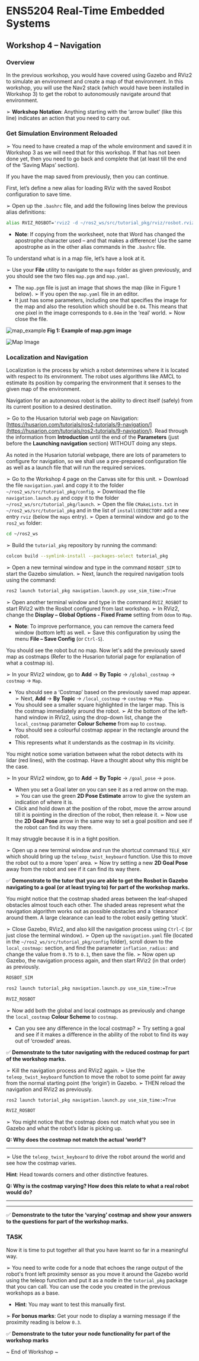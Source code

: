 # ENS5204 Real-Time Embedded Systems

## Workshop 4 – Navigation

### Overview

In the previous workshop, you would have covered using Gazebo and RViz2 to simulate an environment and create a map of that environment. In this workshop, you will use the Nav2 stack (which would have been installed in Workshop 3) to get the robot to autonomously navigate around that environment.

➢ **Workshop Notation**: Anything starting with the ‘arrow bullet’ (like this line) indicates an action that you need to carry out.

### Get Simulation Environment Reloaded

➢ You need to have created a map of the whole environment and saved it in Workshop 3 as we will need that for this workshop. If that has not been done yet, then you need to go back and complete that (at least till the end of the ‘Saving Maps’ section).

If you have the map saved from previously, then you can continue.

First, let’s define a new alias for loading RViz with the saved Rosbot configuration to save time.

➢ Open up the `.bashrc` file, and add the following lines below the previous alias definitions:

  ```bash
  alias RVIZ_ROSBOT='rviz2 -d ~/ros2_ws/src/tutorial_pkg/rviz/rosbot.rviz'
  ```

  - **Note**: If copying from the worksheet, note that Word has changed the apostrophe character used – and that makes a difference! Use the same apostrophe as in the other alias commands in the `.bashrc` file.

To understand what is in a map file, let’s have a look at it.

➢ Use your **File** utility to navigate to the `maps` folder as given previously, and you should see the two files `map.pgm` and `map.yaml`.
  - The `map.pgm` file is just an image that shows the map (like in Figure 1 below).
➢ If you open the `map.yaml` file in an editor.
  - It just has some parameters, including one that specifies the image for the map and also the resolution which should be `0.04`. This means that one pixel in the image corresponds to `0.04m` in the ‘real’ world.
➢ Now close the file.

![map_example](map_pgm.png "Example of map.pgm image")
**Fig 1: Example of map.pgm image**

![Map Image](map_example.png)

### Localization and Navigation

Localization is the process by which a robot determines where it is located with respect to its environment. The robot uses algorithms like AMCL to estimate its position by comparing the environment that it senses to the given map of the environment.

Navigation for an autonomous robot is the ability to direct itself (safely) from its current position to a desired destination.

➢ Go to the Husarion tutorial web page on Navigation: [https://husarion.com/tutorials/ros2-tutorials/9-navigation/](https://husarion.com/tutorials/ros2-tutorials/9-navigation/). Read through the information from **Introduction** until the end of the **Parameters** (just before the **Launching navigation** section) WITHOUT doing any steps.

As noted in the Husarion tutorial webpage, there are lots of parameters to configure for navigation, so we shall use a pre-prepared configuration file as well as a launch file that will run the required services.

➢ Go to the Workshop 4 page on the Canvas site for this unit.
➢ Download the file `navigation.yaml` and copy it to the folder `~/ros2_ws/src/tutorial_pkg/config`.
➢ Download the file `navigation.launch.py` and copy it to the folder `~/ros2_ws/src/tutorial_pkg/launch`.
➢ Open the file `CMakeLists.txt` in `~/ros2_ws/src/tutorial_pkg` and in the list of `install(DIRECTORY` add a new entry `rviz` (below the `maps` entry).
➢ Open a terminal window and go to the `ros2_ws` folder:

  ```bash
  cd ~/ros2_ws
  ```

➢ Build the `tutorial_pkg` repository by running the command:

  ```bash
  colcon build --symlink-install --packages-select tutorial_pkg
  ```

➢ Open a new terminal window and type in the command `ROSBOT_SIM` to start the Gazebo simulation.
➢ Next, launch the required navigation tools using the command:

  ```bash
  ros2 launch tutorial_pkg navigation.launch.py use_sim_time:=True
  ```

➢ Open another terminal window and type in the command `RVIZ_ROSBOT` to start RViz2 with the Rosbot configured from last workshop.
➢ In RViz2, change the **Display – Global Options - Fixed Frame** setting from `Odom` to `Map`.
  - **Note**: To improve performance, you can remove the camera feed window (bottom left) as well.
➢ Save this configuration by using the menu **File – Save Config** (or `Ctrl-S`).

You should see the robot but no map. Now let's add the previously saved map as costmaps (Refer to the Husarion tutorial page for explanation of what a costmap is).

➢ In your RViz2 window, go to **Add** -> **By Topic** -> `/global_costmap` -> `costmap` -> `Map`.
  - You should see a ‘Costmap’ based on the previously saved map appear.
➢ Next, **Add** -> **By Topic** -> `/local_costmap` -> `costmap` -> `Map`.
  - You should see a smaller square highlighted in the larger map. This is the costmap immediately around the robot.
➢ At the bottom of the left-hand window in RViz2, using the drop-down list, change the `local_costmap` parameter **Colour Scheme** from `map` to `costmap`.
  - You should see a colourful costmap appear in the rectangle around the robot.
  - This represents what it understands as the costmap in its vicinity.

You might notice some variation between what the robot detects with its lidar (red lines), with the costmap. Have a thought about why this might be the case.

➢ In your RViz2 window, go to **Add** -> **By Topic** -> `/goal_pose` -> `pose`.
  - When you set a Goal later on you can see it as a red arrow on the map.
➢ You can use the green **2D Pose Estimate** arrow to give the system an indication of where it is.
  - Click and hold down at the position of the robot, move the arrow around till it is pointing in the direction of the robot, then release it.
➢ Now use the **2D Goal Pose** arrow in the same way to set a goal position and see if the robot can find its way there.

It may struggle because it is in a tight position.

➢ Open up a new terminal window and run the shortcut command `TELE_KEY` which should bring up the `teleop_twist_keyboard` function. Use this to move the robot out to a more ‘open’ area.
➢ Now try setting a new **2D Goal Pose** away from the robot and see if it can find its way there.

✅ **Demonstrate to the tutor that you are able to get the Rosbot in Gazebo navigating to a goal (or at least trying to) for part of the workshop marks.**

You might notice that the costmap shaded areas between the leaf-shaped obstacles almost touch each other. The shaded areas represent what the navigation algorithm works out as possible obstacles and a ‘clearance’ around them. A large clearance can lead to the robot easily getting ‘stuck’.

➢ Close Gazebo, RViz2, and also kill the navigation process using `Ctrl-C` (or just close the terminal window).
➢ Open up the `navigation.yaml` file (located in the `~/ros2_ws/src/tutorial_pkg/config` folder), scroll down to the `local_costmap:` section, and find the parameter `inflation_radius:` and change the value from `0.75` to `0.1`, then save the file.
➢ Now open up Gazebo, the navigation process again, and then start RViz2 (in that order) as previously.

  ```bash
  ROSBOT_SIM
  ```

  ```bash
  ros2 launch tutorial_pkg navigation.launch.py use_sim_time:=True
  ```

  ```bash
  RVIZ_ROSBOT
  ```

➢ Now add both the global and local costmaps as previously and change the `local_costmap` **Colour Scheme** to `costmap`.
  - Can you see any difference in the local costmap?
➢ Try setting a goal and see if it makes a difference in the ability of the robot to find its way out of ‘crowded’ areas.

✅ **Demonstrate to the tutor navigating with the reduced costmap for part of the workshop marks.**

➢ Kill the navigation process and RViz2 again.
➢ Use the `teleop_twist_keyboard` function to move the robot to some point far away from the normal starting point (the ‘origin’) in Gazebo.
➢ THEN reload the navigation and RViz2 as previously.

  ```bash
  ros2 launch tutorial_pkg navigation.launch.py use_sim_time:=True
  ```

  ```bash
  RVIZ_ROSBOT
  ```

➢ You might notice that the costmap does not match what you see in Gazebo and what the robot’s lidar is picking up.

**Q: Why does the costmap not match the actual ‘world’?**

_________________________________________________________________________________

➢ Use the `teleop_twist_keyboard` to drive the robot around the world and see how the costmap varies.

  **Hint**: Head towards corners and other distinctive features.

**Q: Why is the costmap varying? How does this relate to what a real robot would do?**

_________________________________________________________________________________

_________________________________________________________________________________

✅ **Demonstrate to the tutor the ‘varying’ costmap and show your answers to the questions for part of the workshop marks.**

### TASK

Now it is time to put together all that you have learnt so far in a meaningful way.

➢ You need to write code for a node that echoes the range output of the robot's front left proximity sensor as you move it around the Gazebo world using the teleop function and put it as a node in the `tutorial_pkg` package that you can call. You can use the code you created in the previous workshops as a base.

  - **Hint**: You may want to test this manually first.

➢ **For bonus marks**: Get your node to display a warning message if the proximity reading is below `0.3`.

✅ **Demonstrate to the tutor your node functionality for part of the workshop marks**

~ End of Workshop ~
